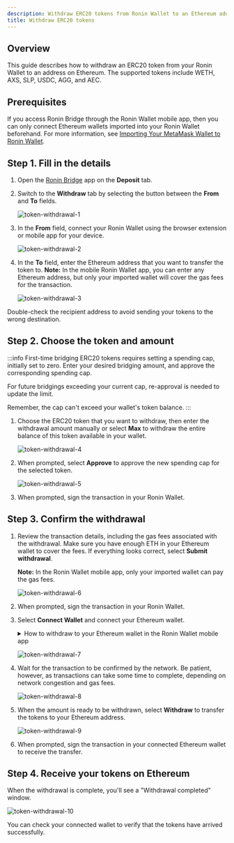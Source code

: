 ```yaml
---
description: Withdraw ERC20 tokens from Ronin Wallet to an Ethereum address using Ronin Bridge.
title: Withdraw ERC20 tokens
---
```


## Overview

This guide describes how to withdraw an ERC20 token from your Ronin Wallet to an address on Ethereum. The supported tokens include WETH, AXS, SLP, USDC, AGG, and АЕС.

## Prerequisites

If you access Ronin Bridge through the Ronin Wallet mobile app, then you can only connect Ethereum wallets imported into your Ronin Wallet beforehand. For more information, see [Importing Your MetaMask Wallet to Ronin Wallet](https://support.roninchain.com/hc/en-us/articles/14862812718107-Importing-Your-MetaMask-Wallet-to-Ronin-Wallet).

## Step 1. Fill in the details

1. Open the [Ronin Bridge](https://app.roninchain.com/bridge) app on the **Deposit** tab.
2. Switch to the **Withdraw** tab by selecting the button between the **From** and **To** fields.

   ![token-withdrawal-1](../assets/token-withdrawal-1.png)

3. In the **From** field, connect your Ronin Wallet using the browser extension or mobile app for your device.

   ![token-withdrawal-2](../assets/token-withdrawal-2.png)

4. In the **To** field, enter the Ethereum address that you want to transfer the token to. **Note:** In the mobile Ronin Wallet app, you can enter any Ethereum address, but only your imported wallet will cover the gas fees for the transaction.

   ![token-withdrawal-3](../assets/token-withdrawal-3.png)

Double-check the recipient address to avoid sending your tokens to the wrong destination.

## Step 2. Choose the token and amount

:::info
First-time bridging ERC20 tokens requires setting a spending cap, initially set to zero. Enter your desired bridging amount, and approve the corresponding spending cap.

For future bridgings exceeding your current cap, re-approval is needed to update the limit.

Remember, the cap can't exceed your wallet's token balance.
:::

1. Choose the ERC20 token that you want to withdraw, then enter the withdrawal amount manually or select **Max** to withdraw the entire balance of this token available in your wallet.

   ![token-withdrawal-4](../assets/token-withdrawal-4.png)

2. When prompted, select **Approve** to approve the new spending cap for the selected token.

   ![token-withdrawal-5](../assets/token-withdrawal-5.png)

3. When prompted, sign the transaction in your Ronin Wallet.

## Step 3. Confirm the withdrawal

1. Review the transaction details, including the gas fees associated with the withdrawal. Make sure you have enough ETH in your Ethereum wallet to cover the fees. If everything looks correct, select **Submit withdrawal**.

   **Note:** In the Ronin Wallet mobile app, only your imported wallet can pay the gas fees.

   ![token-withdrawal-6](../assets/token-withdrawal-6.png)

2. When prompted, sign the transaction in your Ronin Wallet.
3. Select **Connect Wallet** and connect your Ethereum wallet.

   <details>
      <summary>
        How to withdraw to your Ethereum wallet in the Ronin Wallet mobile app
      </summary>
      You have two options of paying the gas fees. One option is to pay directly using your imported wallet. The other option is to copy the transaction hash, open it in your browser, and connect any other Ethereum account to pay the fees.

      To pay using another wallet, follow these steps:
      <ol>
      <li>Select the icon to copy the transaction hash.</li>
      <li>Paste the link in your browser, select **Withdraw**, and then connect your other Ethereum wallet to pay the fees.</li>
      </ol>
      <div>![ronin-wallet-mobile-withdrawal-external](../assets/ronin-wallet-mobile-withdrawal-external.png)</div>

      To pay using your imported wallet, follow these steps:
      <ol>
      <li>Select **Connect Wallet**.</li>
      <li>Select the multichain Ronin Mobile 2.0.</li>
      <li>Confirm the network switch to Ethereum.</li>
      <li>Select **Withdraw**.</li>
      </ol>
      <div>![ronin-wallet-mobile-withdrawal](../assets/ronin-wallet-mobile-withdrawal.png)</div>
   </details>

   ![token-withdrawal-7](../assets/token-withdrawal-7.png)

4. Wait for the transaction to be confirmed by the network. Be patient, however, as transactions can take some time to complete, depending on network congestion and gas fees.

   ![token-withdrawal-8](../assets/token-withdrawal-8.png)

5. When the amount is ready to be withdrawn, select **Withdraw** to transfer the tokens to your Ethereum address.

   ![token-withdrawal-9](../assets/token-withdrawal-9.png)

6. When prompted, sign the transaction in your connected Ethereum wallet to receive the transfer.

## Step 4. Receive your tokens on Ethereum

When the withdrawal is complete, you'll see a "Withdrawal completed" window.

![token-withdrawal-10](../assets/token-withdrawal-10.png)

You can check your connected wallet to verify that the tokens have arrived successfully.
